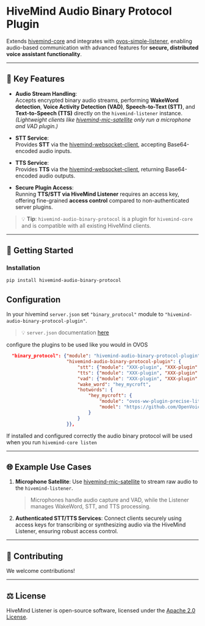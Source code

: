 # HiveMind Audio Binary Protocol Plugin

Extends [hivemind-core](https://github.com/JarbasHiveMind/hivemind-core) and integrates with [ovos-simple-listener](https://github.com/TigreGotico/ovos-simple-listener), enabling audio-based communication with advanced features for **secure, distributed voice assistant functionality**.

---

## 🌟 Key Features

- **Audio Stream Handling**:  
  Accepts encrypted binary audio streams, performing **WakeWord detection**, **Voice Activity Detection (VAD)**, **Speech-to-Text (STT)**, and **Text-to-Speech (TTS)** directly on the `hivemind-listener` instance.  
  *(Lightweight clients like [hivemind-mic-satellite](https://github.com/JarbasHiveMind/hivemind-mic-satellite) only run a microphone and VAD plugin.)*

- **STT Service**:  
  Provides **STT** via the [hivemind-websocket-client](https://github.com/JarbasHiveMind/hivemind-websocket-client), accepting Base64-encoded audio inputs.

- **TTS Service**:  
  Provides **TTS** via the [hivemind-websocket-client](https://github.com/JarbasHiveMind/hivemind-websocket-client), returning Base64-encoded audio outputs.

- **Secure Plugin Access**:  
  Running **TTS/STT via HiveMind Listener** requires an access key, offering fine-grained **access control** compared to non-authenticated server plugins.


> 💡 **Tip**: `hivemind-audio-binary-protocol` is a plugin for `hivemind-core` and is compatible with all existing HiveMind clients.

---

## 🚀 Getting Started

### Installation

```bash
pip install hivemind-audio-binary-protocol
```

## Configuration

In your hivemind `server.json` set `"binary_protocol"` module to `"hivemind-audio-binary-protocol-plugin"`. 

> 💡 `server.json` documentation [here](https://github.com/JarbasHiveMind/HiveMind-core?tab=readme-ov-file#protocol-configuration)

configure the plugins to be used like you would in OVOS

```json
  "binary_protocol": {"module": "hivemind-audio-binary-protocol-plugin",
                      "hivemind-audio-binary-protocol-plugin": {
                          "stt": {"module": "XXX-plugin", "XXX-plugin":{}},
                          "tts": {"module": "XXX-plugin", "XXX-plugin":{}},
                          "vad": {"module": "XXX-plugin", "XXX-plugin":{}},
                          "wake_word": "hey_mycroft",
                          "hotwords": {
                              "hey_mycroft": {
                                  "module": "ovos-ww-plugin-precise-lite",
                                  "model": "https://github.com/OpenVoiceOS/precise-lite-models/raw/master/wakewords/en/hey_mycroft.tflite"
                              }
                          }
                      }},
```

If installed and configured correctly the audio binary protocol will be used when you run `hivemind-core listen`


---

## 🌐 Example Use Cases

1. **Microphone Satellite**: Use [hivemind-mic-satellite](https://github.com/JarbasHiveMind/hivemind-mic-satellite) to stream raw audio to the `hivemind-listener`.  
   > Microphones handle audio capture and VAD, while the Listener manages WakeWord, STT, and TTS processing.

2. **Authenticated STT/TTS Services**: Connect clients securely using access keys for transcribing or synthesizing audio via the HiveMind Listener, ensuring robust access control.

---

## 🤝 Contributing

We welcome contributions!

---

## ⚖️ License

HiveMind Listener is open-source software, licensed under the [Apache 2.0 License](LICENSE).
